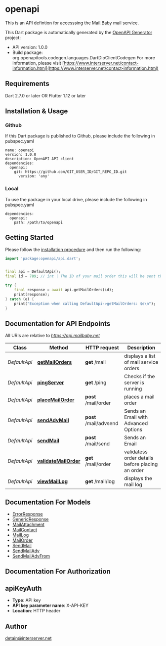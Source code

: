 # openapi
This is an API defintion for accesssing the Mail.Baby mail service.

This Dart package is automatically generated by the [OpenAPI Generator](https://openapi-generator.tech) project:

- API version: 1.0.0
- Build package: org.openapitools.codegen.languages.DartDioClientCodegen
For more information, please visit [https://www.interserver.net/contact-information.html](https://www.interserver.net/contact-information.html)

## Requirements

Dart 2.7.0 or later OR Flutter 1.12 or later

## Installation & Usage

### Github
If this Dart package is published to Github, please include the following in pubspec.yaml
```
name: openapi
version: 1.0.0
description: OpenAPI API client
dependencies:
  openapi:
    git: https://github.com/GIT_USER_ID/GIT_REPO_ID.git
      version: 'any'
```

### Local
To use the package in your local drive, please include the following in pubspec.yaml
```
dependencies:
  openapi:
    path: /path/to/openapi
```

## Getting Started

Please follow the [installation procedure](#installation--usage) and then run the following:

```dart
import 'package:openapi/api.dart';


final api = DefaultApi();
final id = 789; // int | The ID of your mail order this will be sent through.

try {
    final response = await api.getMailOrders(id);
    print(response);
} catch (e) {
    print("Exception when calling DefaultApi->getMailOrders: $e\n");
}

```

## Documentation for API Endpoints

All URIs are relative to *https://api.mailbaby.net*

Class | Method | HTTP request | Description
------------ | ------------- | ------------- | -------------
*DefaultApi* | [**getMailOrders**](doc/DefaultApi.md#getmailorders) | **get** /mail | displays a list of mail service orders
*DefaultApi* | [**pingServer**](doc/DefaultApi.md#pingserver) | **get** /ping | Checks if the server is running
*DefaultApi* | [**placeMailOrder**](doc/DefaultApi.md#placemailorder) | **post** /mail/order | places a mail order
*DefaultApi* | [**sendAdvMail**](doc/DefaultApi.md#sendadvmail) | **post** /mail/advsend | Sends an Email with Advanced Options
*DefaultApi* | [**sendMail**](doc/DefaultApi.md#sendmail) | **post** /mail/send | Sends an Email
*DefaultApi* | [**validateMailOrder**](doc/DefaultApi.md#validatemailorder) | **get** /mail/order | validatess order details before placing an order
*DefaultApi* | [**viewMailLog**](doc/DefaultApi.md#viewmaillog) | **get** /mail/log | displays the mail log


## Documentation For Models

 - [ErrorResponse](doc/ErrorResponse.md)
 - [GenericResponse](doc/GenericResponse.md)
 - [MailAttachment](doc/MailAttachment.md)
 - [MailContact](doc/MailContact.md)
 - [MailLog](doc/MailLog.md)
 - [MailOrder](doc/MailOrder.md)
 - [SendMail](doc/SendMail.md)
 - [SendMailAdv](doc/SendMailAdv.md)
 - [SendMailAdvFrom](doc/SendMailAdvFrom.md)


## Documentation For Authorization


## apiKeyAuth

- **Type**: API key
- **API key parameter name**: X-API-KEY
- **Location**: HTTP header


## Author

detain@interserver.net


